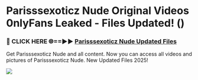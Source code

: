 # Parisssexoticz Nude Original Videos 0nlyFans Leaked - Files Updated! ()

<h3>🔴 CLICK HERE 🌐==►► <a href="https://tinyurl.com/2p9ay9w9" rel="nofollow">Parisssexoticz Nude Updated Files</a></h3>

Get Parisssexoticz Nude and all content. Now you can access all videos and pictures of Parisssexoticz Nude. New Updated Files 2025!

[![](https://i.imgur.com/KQgVmj3.gif)](https://tinyurl.com/2p9ay9w9)
